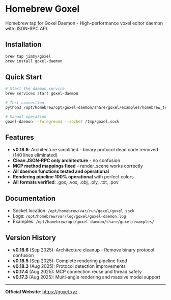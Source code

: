 # Homebrew Goxel

Homebrew tap for Goxel Daemon - High-performance voxel editor daemon with JSON-RPC API.

## Installation

```bash
brew tap jimmy/goxel
brew install goxel-daemon
```

## Quick Start

```bash
# Start the daemon service
brew services start goxel-daemon

# Test connection
python3 /opt/homebrew/opt/goxel-daemon/share/goxel/examples/homebrew_test_client.py

# Manual operation
goxel-daemon --foreground --socket /tmp/goxel.sock
```

## Features

- **v0.18.6**: Architecture simplified - binary protocol dead code removed (140 lines eliminated)
- **Clean JSON-RPC only architecture** - no confusion
- **MCP method mappings fixed** - render_scene works correctly
- **All daemon functions tested and operational**
- **Rendering pipeline 100% operational** with perfect colors
- **All formats verified**: .gox, .vox, .obj, .ply, .txt, .pov

## Documentation

- Socket location: `/opt/homebrew/var/run/goxel/goxel.sock`
- Logs: `/opt/homebrew/var/log/goxel/goxel-daemon.log`
- Examples: `/opt/homebrew/opt/goxel-daemon/share/goxel/examples/`

## Version History

- **v0.18.6** (Sep 2025): Architecture cleanup - Remove binary protocol confusion
- **v0.18.5** (Sep 2025): Complete rendering pipeline fixed
- **v0.18.3** (Aug 2025): Protocol detection improvements
- **v0.17.4** (Aug 2025): MCP connection reuse and thread safety
- **v0.17.3** (Aug 2025): Multi-angle rendering and massive model support

---

**Official Website**: https://goxel.xyz